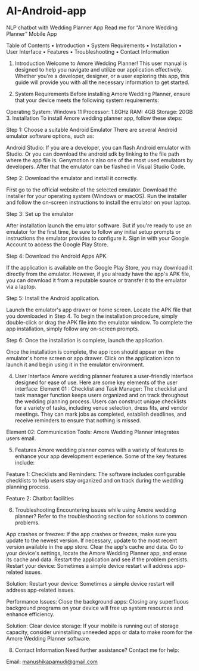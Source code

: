 # AI-Android-app
NLP chatbot with Wedding Planner App
Read me for “Amore Wedding Planner” Mobile App


Table of Contents
•	Introduction
•	System Requirements
•	Installation
•	User Interface
•	Features
•	Troubleshooting
•	Contact Information



1. Introduction
Welcome to Amore Wedding Planner! This user manual is designed to help you navigate and utilize our application effectively. Whether you're a developer, designer, or a user exploring this app, this guide will provide you with all the necessary information to get started.

2. System Requirements
Before installing Amore Wedding Planner, ensure that your device meets the following system requirements:

Operating System: Windows 11 
Processor: 1.8GHz
RAM: 4GB
Storage: 20GB
3. Installation
To install Amore wedding planner app, follow these steps:

Step 1: Choose a suitable Android Emulator
There are several Android emulator software options, such as:

Android Studio: If you are a developer, you can flash Android emulator with Studio. Or you can download the android sdk by linking to the file path where the app file is. Genymotion is also one of the most used emulators by developers. After that the emulator can be flashed in Visual Studio Code.



Step 2: Download the emulator and install it correctly.

First go to the official website of the selected emulator.
Download the installer for your operating system (Windows or macOS).
Run the installer and follow the on-screen instructions to install the emulator on your laptop.




Step 3: Set up the emulator

After installation launch the emulator software. But if you're ready to use an emulator for the first time, be sure to follow any initial setup prompts or instructions the emulator provides to configure it.
Sign in with your Google Account to access the Google Play Store.

Step 4: Download the Android Apps APK. 

If the application is available on the Google Play Store, you may download it directly from the emulator.
However, if you already have the app's APK file, you can download it from a reputable source or transfer it to the emulator via a laptop. 

Step 5: Install the Android application.

Launch the emulator's app drawer or home screen.
Locate the APK file that you downloaded in Step 4.
To begin the installation procedure, simply double-click or drag the APK file into the emulator window.
To complete the app installation, simply follow any on-screen prompts.

Step 6: Once the installation is complete, launch the application. 

Once the installation is complete, the app icon should appear on the emulator's home screen or app drawer.
Click on the application icon to launch it and begin using it in the emulator environment.

4. User Interface
Amore wedding planner features a user-friendly interface designed for ease of use. Here are some key elements of the user interface:
Element 01 :
Checklist and Task Manager: The checklist and task manager function keeps users organized and on track throughout the wedding planning process. Users can construct unique checklists for a variety of tasks, including venue selection, dress fits, and vendor meetings. They can mark jobs as completed, establish deadlines, and receive reminders to ensure that nothing is missed.

Element 02: 
Communication Tools: Amore Wedding Planner integrates users email.


5. Features
Amore wedding planner comes with a variety of features to enhance your app development experience. Some of the key features include:

Feature 1: Checklists and Reminders: The software includes configurable checklists to help users stay organized and on track during the wedding planning process. 



Feature 2: Chatbot facilities


6. Troubleshooting
Encountering issues while using Amore wedding planner? Refer to the troubleshooting section for solutions to common problems.

App crashes or freezes: If the app crashes or freezes, make sure you update to the newest version. If necessary, update to the most recent version available in the app store.
Clear the app's cache and data. Go to your device's settings, locate the Amore Wedding Planner app, and erase its cache and data. Restart the application and see if the problem persists.
Restart your device: Sometimes a simple device restart will address app-related issues.



Solution: Restart your device: Sometimes a simple device restart will address app-related issues.



Performance Issues:
Close the background apps: Closing any superfluous background programs on your device will free up system resources and enhance efficiency.

Solution:
Clear device storage: If your mobile is running out of storage capacity, consider uninstalling unneeded apps or data to make room for the Amore Wedding Planner software.





8. Contact Information
Need further assistance? Contact me for help:

Email: manushikapamudi@gmail.com

